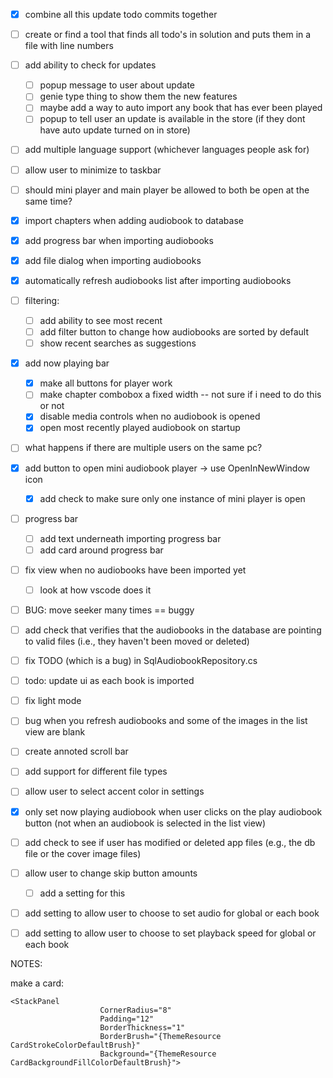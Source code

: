 - [x] combine all this update todo commits together

- [ ] create or find a tool that finds all todo's in solution and puts them in a file with line numbers

- [ ] add ability to check for updates
  - [ ] popup message to user about update
  - [ ] genie type thing to show them the new features
  - [ ] maybe add a way to auto import any book that has ever been played
  - [ ] popup to tell user an update is available in the store (if they dont have auto update turned on in store)

- [ ] add multiple language support (whichever languages people ask for)

- [ ] allow user to minimize to taskbar
- [ ] should mini player and main player be allowed to both be open at the same time?

- [x] import chapters when adding audiobook to database
- [x] add progress bar when importing audiobooks
- [x] add file dialog when importing audiobooks
- [x] automatically refresh audiobooks list after importing audiobooks
- [ ] filtering:
  - [ ] add ability to see most recent
  - [ ] add filter button to change how audiobooks are sorted by default
  - [ ] show recent searches as suggestions

- [x] add now playing bar
  - [x] make all buttons for player work
  - [ ] make chapter combobox a fixed width -- not sure if i need to do this or not
  - [x] disable media controls when no audiobook is opened
  - [x] open most recently played audiobook on startup

- [ ] what happens if there are multiple users on the same pc?


- [x] add button to open mini audiobook player -> use OpenInNewWindow icon <FontIcon Glyph="&#xE8A7;" />
  - [x] add check to make sure only one instance of mini player is open

- [ ] progress bar
  - [ ] add text underneath importing progress bar
  - [ ] add card around progress bar

- [ ] fix view when no audiobooks have been imported yet
  - [ ] look at how vscode does it

- [ ] BUG: move seeker many times == buggy

- [ ] add check that verifies that the audiobooks in the database are pointing to valid files (i.e., they haven't been moved or deleted)
- [ ] fix TODO (which is a bug) in SqlAudiobookRepository.cs
- [ ] todo: update ui as each book is imported
- [ ] fix light mode
- [ ] bug when you refresh audiobooks and some of the images in the list view are blank
- [ ] create annoted scroll bar
- [ ] add support for different file types
- [ ] allow user to select accent color in settings
- [x] only set now playing audiobook when user clicks on the play audiobook button (not when an audiobook is selected in the list view)
- [ ] add check to see if user has modified or deleted app files (e.g., the db file or the cover image files)
- [ ] allow user to change skip button amounts
  - [ ] add a setting for this
- [ ] add setting to allow user to choose to set audio for global or each book
- [ ] add setting to allow user to choose to set playback speed for global or each book

NOTES:

make a card:

```
<StackPanel 
                    CornerRadius="8"
                    Padding="12"
                    BorderThickness="1"
                    BorderBrush="{ThemeResource CardStrokeColorDefaultBrush}"
                    Background="{ThemeResource CardBackgroundFillColorDefaultBrush}">
```
